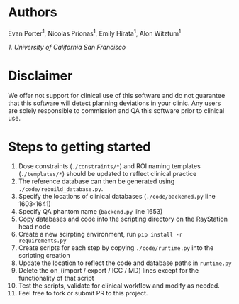 # Authors
Evan Porter<sup>1</sup>, Nicolas Prionas<sup>1</sup>, Emily Hirata<sup>1</sup>, Alon Witztum<sup>1</sup>

*1. University of California San Francisco*

# Disclaimer
We offer not support for clinical use of this software and do not guarantee that this software will detect planning deviations in your clinic. Any users are solely responsible to commission and QA this software prior to clinical use.

# Steps to getting started
1. Dose constraints (`./constraints/*`) and ROI naming templates (`./templates/*`) should be updated to reflect clinical practice
2. The reference database can then be generated using `./code/rebuild_database.py`.
3. Specify the locations of clinical databases (`./code/backened.py` line 1603-1641)
4. Specify QA phantom name (`backend.py` line 1653)
5. Copy databases and code into the scripting directory on the RayStation head node
6. Create a new scirpting environment, run `pip install -r requirements.py`
7. Create scripts for each step by copying `./code/runtime.py` into the scripting creation
8. Update the location to reflect the code and database paths in `runtime.py`
9. Delete the on_(import / export / ICC / MD) lines except for the functionality of that script
10. Test the scripts, validate for clinical workflow and modify as needed.
11. Feel free to fork or submit PR to this project.

